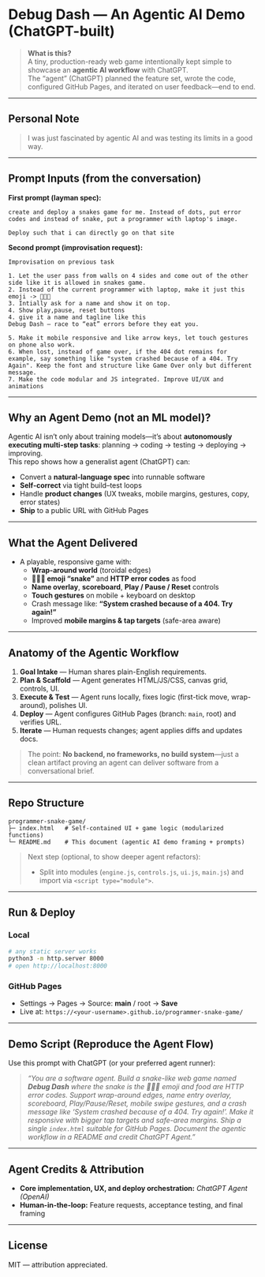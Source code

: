 # Debug Dash — An Agentic AI Demo (ChatGPT-built)

> **What is this?**  
> A tiny, production-ready web game intentionally kept simple to showcase an **agentic AI workflow** with ChatGPT.  
> The “agent” (ChatGPT) planned the feature set, wrote the code, configured GitHub Pages, and iterated on user feedback—end to end.

---

## Personal Note
> I was just fascinated by agentic AI and was testing its limits in a good way.

---

## Prompt Inputs (from the conversation)

**First prompt (layman spec):**
```
create and deploy a snakes game for me. Instead of dots, put error codes and instead of snake, put a programmer with laptop's image.

Deploy such that i can directly go on that site
```

**Second prompt (improvisation request):**
```
Improvisation on previous task

1. Let the user pass from walls on 4 sides and come out of the other side like it is allowed in snakes game.
2. Instead of the current programmer with laptop, make it just this emoji -> 👨🏻‍💻
3. Intially ask for a name and show it on top. 
4. Show play,pause, reset buttons
4. give it a name and tagline like this 
Debug Dash – race to “eat” errors before they eat you.

5. Make it mobile responsive and like arrow keys, let touch gestures on phone also work.
6. When lost, instead of game over, if the 404 dot remains for example, say something like "system crashed because of a 404. Try Again". Keep the font and structure like Game Over only but different message.
7. Make the code modular and JS integrated. Improve UI/UX and animations
```

---

## Why an Agent Demo (not an ML model)?
Agentic AI isn’t only about training models—it’s about **autonomously executing multi-step tasks**: planning → coding → testing → deploying → improving.  
This repo shows how a generalist agent (ChatGPT) can:
- Convert a **natural-language spec** into runnable software
- **Self-correct** via tight build–test loops
- Handle **product changes** (UX tweaks, mobile margins, gestures, copy, error states)
- **Ship** to a public URL with GitHub Pages

---

## What the Agent Delivered
- A playable, responsive game with:
  - **Wrap-around world** (toroidal edges)
  - **👨🏻‍💻 emoji “snake”** and **HTTP error codes** as food
  - **Name overlay**, **scoreboard**, **Play / Pause / Reset** controls
  - **Touch gestures** on mobile + keyboard on desktop
  - Crash message like: **“System crashed because of a 404. Try again!”**
  - Improved **mobile margins & tap targets** (safe-area aware)

---

## Anatomy of the Agentic Workflow
1. **Goal Intake** — Human shares plain-English requirements.  
2. **Plan & Scaffold** — Agent generates HTML/JS/CSS, canvas grid, controls, UI.  
3. **Execute & Test** — Agent runs locally, fixes logic (first-tick move, wrap-around), polishes UI.  
4. **Deploy** — Agent configures GitHub Pages (branch: `main`, root) and verifies URL.  
5. **Iterate** — Human requests changes; agent applies diffs and updates docs.

> The point: **No backend, no frameworks, no build system**—just a clean artifact proving an agent can deliver software from a conversational brief.

---

## Repo Structure
```
programmer-snake-game/
├─ index.html   # Self-contained UI + game logic (modularized functions)
└─ README.md    # This document (agentic AI demo framing + prompts)
```

> Next step (optional, to show deeper agent refactors):
> - Split into modules (`engine.js`, `controls.js`, `ui.js`, `main.js`) and import via `<script type="module">`.

---

## Run & Deploy

### Local
```bash
# any static server works
python3 -m http.server 8000
# open http://localhost:8000
```

### GitHub Pages
- Settings → Pages → Source: **main** / root → **Save**
- Live at: `https://<your-username>.github.io/programmer-snake-game/`

---

## Demo Script (Reproduce the Agent Flow)
Use this prompt with ChatGPT (or your preferred agent runner):

> *“You are a software agent. Build a snake-like web game named **Debug Dash** where the snake is the 👨🏻‍💻 emoji and food are HTTP error codes. Support wrap-around edges, name entry overlay, scoreboard, Play/Pause/Reset, mobile swipe gestures, and a crash message like ‘System crashed because of a 404. Try again!’. Make it responsive with bigger tap targets and safe-area margins. Ship a single `index.html` suitable for GitHub Pages. Document the agentic workflow in a README and credit ChatGPT Agent.”*

---

## Agent Credits & Attribution
- **Core implementation, UX, and deploy orchestration:** *ChatGPT Agent (OpenAI)*
- **Human-in-the-loop:** Feature requests, acceptance testing, and final framing

---

## License
MIT — attribution appreciated.
